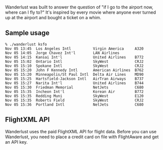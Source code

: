 Wanderlust was built to answer the question of "if I go to the airport now, where can I fly to?" It's inspired by every movie where anyone ever turned up at the airport and bought a ticket on a whim.

Sample usage
------------

    % ./wanderlust ksfo
    Nov 05 13:45  Los Angeles Intl          Virgin America     A320
    Nov 05 14:05  Jorge Chavez Int'l        LAN Airlines
    Nov 05 14:15  Kansai Int'l              United Airlines    B772
    Nov 05 15:02  Ontario Intl              SkyWest            CRJ2
    Nov 05 15:10  Spokane Intl              SkyWest            CRJ2
    Nov 05 15:20  John F Kennedy Intl       American Airlines  B762
    Nov 05 15:20  Minneapolis/St Paul Intl  Delta Air Lines    MD90
    Nov 05 15:25  Hartsfield-Jackson Intl   AirTran Airways    B737
    Nov 05 15:27  Narita Int'l              United Airlines    B744
    Nov 05 15:30  Friedman Memorial         NetJets            C680
    Nov 05 15:35  Incheon Int'l             Korean Air         B772
    Nov 05 15:35  Redding Muni              SkyWest            E120
    Nov 05 15:35  Roberts Field             SkyWest            CRJ2
    Nov 05 15:36  Portland Intl             NetJets            C680

FlightXML API
-------------

Wanderlust uses the paid FlightXML API for flight data. Before you can use Wanderlust, you need to place a credit card on file with FlightAware and get an API key.